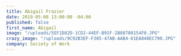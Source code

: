 ```yaml
---
title: Abigail Frazier
date: 2019-05-08 13:00:00 -04:00
published: false
first_name: Abigail
image: "/uploads/5EF1D82D-1CD2-44EF-B91F-2B88708154F0.JPG"
crazy_image: "/uploads/9C92B3EF-F305-47AB-AAB4-61EA840EC790.JPG"
company: Society of Work
---
```


